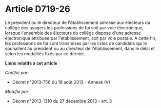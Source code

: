 # Article D719-26

Le président    ou le directeur de l'établissement adresse aux électeurs du collège des usagers les professions de foi soit
par voie électronique, lorsque l'ensemble des électeurs du collège dispose d'une adresse électronique attribuée par
l'établissement, soit par voie postale. A cette fin, les professions de foi sont transmises par les listes de candidats qui
le souhaitent au président    ou au directeur de l'établissement, dans le délai et selon les modalités fixés par ce dernier.

**Liens relatifs à cet article**

_Codifié par_:

  - Décret n°2013-756 du 19 août 2013 -  Annexe (V)

_Modifié par_:

  - Décret n°2013-1310 du 27 décembre 2013 - art. 3
